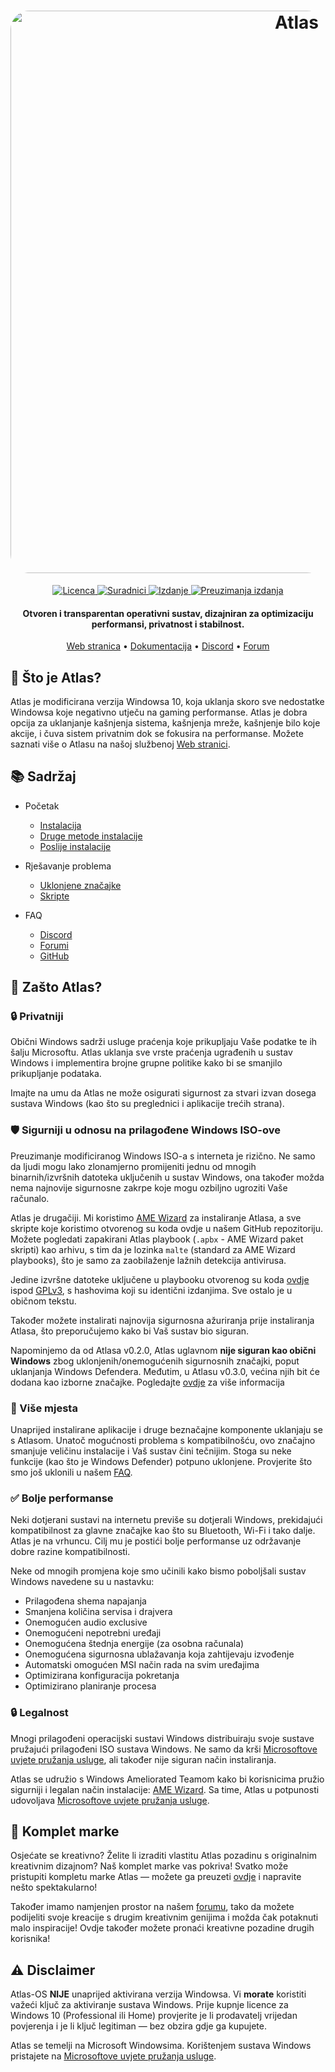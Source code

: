 <h1 align="center">
  <a href="http://atlasos.net"><img src="https://cdn.jsdelivr.net/gh/Atlas-OS/Atlas@main/img/banner.png" alt="Atlas" width="900" style="border-radius: 30px"></a>
</h1>
  <p align="center">
    <a href="https://github.com/Atlas-OS/Atlas/blob/main/LICENSE">
      <img alt="Licenca" src="https://img.shields.io/github/license/atlas-os/atlas?style=for-the-badge&logo=github&color=1A91FF"/>
    </a>
    <a href="https://github.com/Atlas-OS/Atlas/graphs/contributors">
      <img alt="Suradnici" src="https://img.shields.io/github/contributors/atlas-os/atlas?style=for-the-badge&color=1A91FF" />
    </a>
    <a href="https://github.com/Atlas-OS/Atlas/releases/latest">
      <img alt="Izdanje" src="https://img.shields.io/github/release/atlas-os/atlas?style=for-the-badge&color=1A91FF" />
    </a>
    <a href="https://github.com/Atlas-OS/Atlas/releases">
      <img alt="Preuzimanja izdanja" src="https://img.shields.io/github/downloads/Atlas-OS/Atlas/total?style=for-the-badge&logo=github&color=1A91FF" />
    </a>
  </p>
<h4 align="center">Otvoren i transparentan operativni sustav, dizajniran za optimizaciju performansi, privatnost i stabilnost.</h4>

<p align="center">
  <a href="https://atlasos.net">Web stranica</a>
  •
  <a href="https://docs.atlasos.net">Dokumentacija</a>
  •
  <a href="https://discord.atlasos.net" target="_blank">Discord</a>
  •
  <a href="https://forum.atlasos.net">Forum</a>
</p>

## 🤔 **Što je Atlas?**

Atlas je modificirana verzija Windowsa 10, koja uklanja skoro sve nedostatke Windowsa koje negativno utječu na gaming performanse.
Atlas je dobra opcija za uklanjanje kašnjenja sistema, kašnjenja mreže, kašnjenje bilo koje akcije, i čuva sistem privatnim dok se fokusira na performanse.
Možete saznati više o Atlasu na našoj službenoj [Web stranici](https://atlasos.net).

## 📚 **Sadržaj**

- Početak
  - [Instalacija](https://docs.atlasos.net/getting-started/installation)
  - [Druge metode instalacije](https://docs.atlasos.net/getting-started/other-installation-methods/no-usb)
  - [Poslije instalacije](https://docs.atlasos.net/getting-started/post-installation/drivers)

- Rješavanje problema
  - [Uklonjene značajke](https://docs.atlasos.net/troubleshooting/removed-features)
  - [Skripte](https://docs.atlasos.net/troubleshooting/scripts)

- FAQ
  - [Discord](https://docs.atlasos.net/faq/community/discord)
  - [Forumi](https://docs.atlasos.net/faq/community/forums)
  - [GitHub](https://docs.atlasos.net/faq/community/github)

## 👀 **Zašto Atlas?**

### 🔒 Privatniji
Obični Windows sadrži usluge praćenja koje prikupljaju Vaše podatke te ih šalju Microsoftu.
Atlas uklanja sve vrste praćenja ugrađenih u sustav Windows i implementira brojne grupne politike kako bi se smanjilo prikupljanje podataka.

Imajte na umu da Atlas ne može osigurati sigurnost za stvari izvan dosega sustava Windows (kao što su preglednici i aplikacije trećih strana).

### 🛡️ Sigurniji u odnosu na prilagođene Windows ISO-ove
Preuzimanje modificiranog Windows ISO-a s interneta je rizično. Ne samo da ljudi mogu lako zlonamjerno promijeniti jednu od mnogih binarnih/izvršnih datoteka uključenih u sustav Windows, ona također možda nema najnovije sigurnosne zakrpe koje mogu ozbiljno ugroziti Vaše računalo. 

Atlas je drugačiji. Mi koristimo [AME Wizard](https://ameliorated.io) za instaliranje Atlasa, a sve skripte koje koristimo otvorenog su koda ovdje u našem GitHub repozitoriju. Možete pogledati zapakirani Atlas playbook (`.apbx` - AME Wizard paket skripti) kao arhivu, s tim da je lozinka `malte` (standard za AME Wizard playbooks), što je samo za zaobilaženje lažnih detekcija antivirusa.

Jedine izvršne datoteke uključene u playbooku otvorenog su koda [ovdje](https://github.com/Atlas-OS/Atlas-Utilities) ispod [GPLv3](https://github.com/Atlas-OS/Atlas-Utilities/blob/main/LICENSE), s hashovima koji su identični izdanjima. Sve ostalo je u običnom tekstu.

Također možete instalirati najnovija sigurnosna ažuriranja prije instaliranja Atlasa, što preporučujemo kako bi Vaš sustav bio siguran.

Napominjemo da od Atlasa v0.2.0, Atlas uglavnom **nije siguran kao obični Windows** zbog uklonjenih/onemogućenih sigurnosnih značajki, poput uklanjanja Windows Defendera. Međutim, u Atlasu v0.3.0, većina njih bit će dodana kao izborne značajke. Pogledajte [ovdje](https://docs.atlasos.net/troubleshooting/removed-features/) za više informacija

### 🚀 Više mjesta
Unaprijed instalirane aplikacije i druge beznačajne komponente uklanjaju se s Atlasom. Unatoč mogućnosti problema s kompatibilnošću, ovo značajno smanjuje veličinu instalacije i Vaš sustav čini tečnijim. Stoga su neke funkcije (kao što je Windows Defender) potpuno uklonjene. Provjerite što smo još uklonili u našem [FAQ](https://docs.atlasos.net/troubleshooting/removed-features).

### ✅ Bolje performanse
Neki dotjerani sustavi na internetu previše su dotjerali Windows, prekidajući kompatibilnost za glavne značajke kao što su Bluetooth, Wi-Fi i tako dalje.
Atlas je na vrhuncu. Cilj mu je postići bolje performanse uz održavanje dobre razine kompatibilnosti.

Neke od mnogih promjena koje smo učinili kako bismo poboljšali sustav Windows navedene su u nastavku:
- Prilagođena shema napajanja
- Smanjena količina servisa i drajvera
- Onemogućen audio exclusive
- Onemogućeni nepotrebni uređaji
- Onemogućena štednja energije (za osobna računala)
- Onemogućena sigurnosna ublažavanja koja zahtijevaju izvođenje
- Automatski omogućen MSI način rada na svim uređajima
- Optimizirana konfiguracija pokretanja
- Optimizirano planiranje procesa

### 🔒 Legalnost
Mnogi prilagođeni operacijski sustavi Windows distribuiraju svoje sustave pružajući prilagođeni ISO sustava Windows. Ne samo da krši [Microsoftove uvjete pružanja usluge](https://www.microsoft.com/en-us/Useterms/Retail/Windows/10/Useterms_Retail_Windows_10_Croatian.htm), ali također nije siguran način instaliranja.

Atlas se udružio s Windows Ameliorated Teamom kako bi korisnicima pružio sigurniji i legalan način instalacije: [AME Wizard](https://ameliorated.io). Sa time, Atlas u potpunosti udovoljava [Microsoftove uvjete pružanja usluge](https://www.microsoft.com/en-us/Useterms/Retail/Windows/10/Useterms_Retail_Windows_10_Croatian.htm).

## 🎨 Komplet marke
Osjećate se kreativno? Želite li izraditi vlastitu Atlas pozadinu s originalnim kreativnim dizajnom? Naš komplet marke vas pokriva!
Svatko može pristupiti kompletu marke Atlas — možete ga preuzeti [ovdje](https://cdn.jsdelivr.net/gh/Atlas-OS/Atlas@main/img/brand-kit.zip) i napravite nešto spektakularno!

Također imamo namjenjen prostor na našem [forumu](https://forum.atlasos.net/t/art-showcase), tako da možete podijeliti svoje kreacije s drugim kreativnim genijima i možda čak potaknuti malo inspiracije! Ovdje također možete pronaći kreativne pozadine drugih korisnika!

## ⚠️ Disclaimer
Atlas-OS **NIJE** unaprijed aktivirana verzija Windowsa. Vi **morate** koristiti važeći ključ za aktiviranje sustava Windows. Prije kupnje licence za Windows 10 (Professional ili Home) provjerite je li prodavatelj vrijedan povjerenja i je li ključ legitiman — bez obzira gdje ga kupujete.

Atlas se temelji na Microsoft Windowsima. Korištenjem sustava Windows pristajete na [Microsoftove uvjete pružanja usluge](https://www.microsoft.com/en-us/Useterms/Retail/Windows/10/Useterms_Retail_Windows_10_Croatian.htm).
